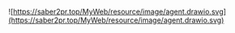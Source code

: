 ![https://saber2pr.top/MyWeb/resource/image/agent.drawio.svg](https://saber2pr.top/MyWeb/resource/image/agent.drawio.svg)